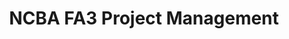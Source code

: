 ---
_db_id: 897
content_type: project
flavours:
- none
prerequisites:
  hard:
  - national-qualifications-framework/
ready: true
submission_type: link
tags:
- docx
title: NCBA FA3 Project Management
---